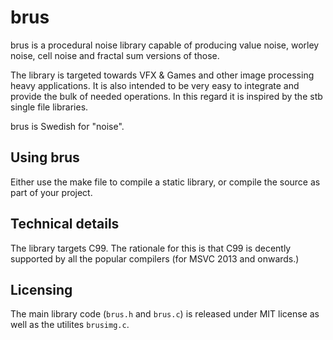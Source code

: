 # brus
brus is a procedural noise library capable of producing value noise, worley noise, cell noise and fractal sum versions of those.

The library is targeted towards VFX & Games and other image processing heavy applications. It is also intended to be very easy to integrate and provide the bulk of needed operations. In this regard it is inspired by the stb single file libraries.

brus is Swedish for "noise".

## Using brus
Either use the make file to compile a static library, or compile the source as part of your project.

## Technical details
The library targets C99. The rationale for this is that C99 is decently supported by all the popular compilers (for MSVC 2013 and onwards.) 

## Licensing
The main library code (`brus.h` and `brus.c`) is released under MIT license as well as the utilites `brusimg.c`.
